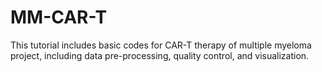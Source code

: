 # MM-CAR-T


This tutorial includes basic codes for CAR-T therapy of multiple myeloma project, including data pre-processing, quality control, and visualization.





